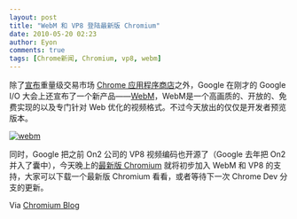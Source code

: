 ```yaml
---
layout: post
title: "WebM 和 VP8 登陆最新版 Chromium"
date: 2010-05-20 02:23
author: Eyon
comments: true
tags: [Chrome新闻, Chromium, vp8, webm]
---
```

除了[宣布](http://www.chromi.org/archives/4759)重量级交易市场 [Chrome 应用程序商店](http://www.chromi.org/archives/tag/chrome-web-store)之外，Google 在刚才的 Google I/O 大会上还宣布了一个新产品——[WebM](http://www.webmproject.org/)，WebM是一个高画质的、开放的、免费实现的以及专门针对 Web 优化的视频格式。不过今天放出的仅仅是开发者预览版本。

<a href="http://img.chromi.org/2010/05/webm.png">![](http://img.chromi.org/2010/05/webm.png "webm")</a>

同时，Google 把之前 On2 公司的 VP8 视频编码也开源了（Google 去年把 On2 并入了囊中），今天晚上的[最新版 Chromium](http://build.chromium.org/buildbot/snapshots/chromium-rel-xp/?O=D) 就将初步加入 WebM 和 VP8 的支持，大家可以下载一个最新版 Chromium 看看，或者等待下一次 Chrome Dev 分支的更新。

Via [Chromium Blog](http://blog.chromium.org/2010/05/webm-and-vp8-land-in-chromium.html)
